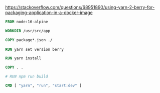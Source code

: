 https://stackoverflow.com/questions/68951890/using-yarn-2-berry-for-packaging-application-in-a-docker-image

```dockerfile
FROM node:16-alpine

WORKDIR /usr/src/app

COPY package*.json ./
  
RUN yarn set version berry

RUN yarn install

COPY . .

# RUN npm run build

CMD [ "yarn", "run", "start:dev" ]
```
